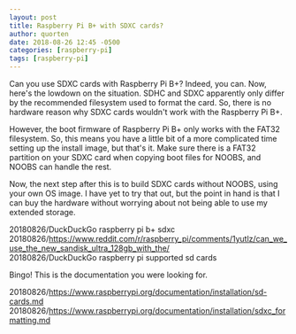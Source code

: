 ```yaml
---
layout: post
title: Raspberry Pi B+ with SDXC cards?
author: quorten
date: 2018-08-26 12:45 -0500
categories: [raspberry-pi]
tags: [raspberry-pi]
---
```


Can you use SDXC cards with Raspberry Pi B+?  Indeed, you can.  Now,
here's the lowdown on the situation.  SDHC and SDXC apparently only
differ by the recommended filesystem used to format the card.  So,
there is no hardware reason why SDXC cards wouldn't work with the
Raspberry Pi B+.

However, the boot firmware of Raspberry Pi B+ only works with the
FAT32 filesystem.  So, this means you have a little bit of a more
complicated time setting up the install image, but that's it.  Make
sure there is a FAT32 partition on your SDXC card when copying boot
files for NOOBS, and NOOBS can handle the rest.

Now, the next step after this is to build SDXC cards without NOOBS,
using your own OS image.  I have yet to try that out, but the point in
hand is that I can buy the hardware without worrying about not being
able to use my extended storage.

20180826/DuckDuckGo raspberry pi b+ sdxc  
20180826/https://www.reddit.com/r/raspberry_pi/comments/1yutlz/can_we_use_the_new_sandisk_ultra_128gb_with_the/  
20180826/DuckDuckGo raspberry pi supported sd cards

Bingo!  This is the documentation you were looking for.

20180826/https://www.raspberrypi.org/documentation/installation/sd-cards.md  
20180826/https://www.raspberrypi.org/documentation/installation/sdxc_formatting.md
